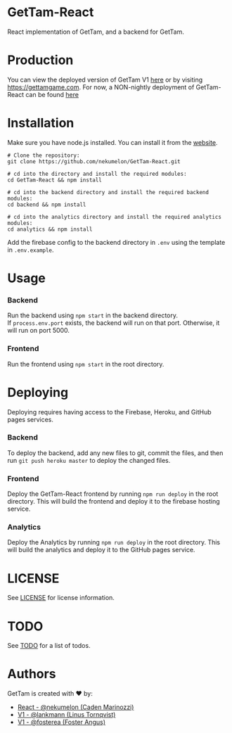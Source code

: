 # GetTam-React

React implementation of GetTam, and a backend for GetTam.

# Production

You can view the deployed version of GetTam V1 [here](https://lankmann.github.io/GetTam) or by visiting https://gettamgame.com. For now, a NON-nightly deployment of GetTam-React can be found [here](https://nekumelon.github.io/GetTam-React)

# Installation

Make sure you have node.js installed. You can install it from the [website](`nodejs.org`).

```
# Clone the repository:
git clone https://github.com/nekumelon/GetTam-React.git

# cd into the directory and install the required modules:
cd GetTam-React && npm install

# cd into the backend directory and install the required backend modules:
cd backend && npm install

# cd into the analytics directory and install the required analytics modules:
cd analytics && npm install
```

Add the firebase config to the backend directory in `.env` using the template in `.env.example`.

# Usage

### Backend

Run the backend using `npm start` in the backend directory. \
If `process.env.port` exists, the backend will run on that port. Otherwise, it will run on port 5000.

### Frontend

Run the frontend using `npm start` in the root directory.

# Deploying

Deploying requires having access to the Firebase, Heroku, and GitHub pages services.

### Backend

To deploy the backend, add any new files to git, commit the files, and then run `git push heroku master` to deploy the changed files.

### Frontend

Deploy the GetTam-React frontend by running `npm run deploy` in the root directory. This will build the frontend and deploy it to the firebase hosting service.

### Analytics

Deploy the Analytics by running `npm run deploy` in the root directory. This will build the analytics and deploy it to the GitHub pages service.

# LICENSE

See [LICENSE](./LICENSE) for license information.

# TODO

See [TODO](./TODO.md) for a list of todos.

# Authors

GetTam is created with ❤️ by:

-   [React - @nekumelon (Caden Marinozzi)](https://github.com/nekumelon)
-   [V1 - @lankmann (Linus Tornqvist)](https://github.com/lankmann)
-   [V1 - @fosterea (Foster Angus)](https://github.com/fosterea)
